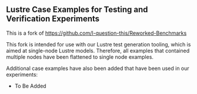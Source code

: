 ## Lustre Case Examples for Testing and Verification Experiments

This is a fork of https://github.com/I-question-this/Reworked-Benchmarks

This fork is intended for use with our Lustre test generation tooling, which is aimed at single-node Lustre models. 
Therefore, all examples that contained multiple nodes have been flattened to single node examples. 

Additional case examples have also been added that have been used in our experiments:
- To Be Added
